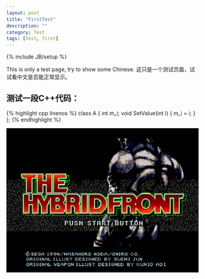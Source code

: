 ```yaml
---
layout: post
title: "FirstTest"
description: ""
category: Test
tags: [test, first]
---
```

{% include JB/setup %}

This is only a test page, try to show some Chinese.
这只是一个测试页面，试试看中文是否能正常显示。

## 测试一段C++代码：
{% highlight cpp linenos %}
class A
{
    int m_i;
    void SetValue(int i)
    {
        m_i = i;
    }
};
{% endhighlight %}

![](/image/gen-the_hybrid_front-full.gif)